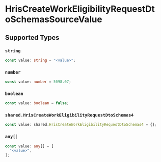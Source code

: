 # HrisCreateWorkEligibilityRequestDtoSchemasSourceValue


## Supported Types

### `string`

```typescript
const value: string = "<value>";
```

### `number`

```typescript
const value: number = 5098.07;
```

### `boolean`

```typescript
const value: boolean = false;
```

### `shared.HrisCreateWorkEligibilityRequestDtoSchemas4`

```typescript
const value: shared.HrisCreateWorkEligibilityRequestDtoSchemas4 = {};
```

### `any[]`

```typescript
const value: any[] = [
  "<value>",
];
```


